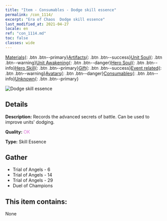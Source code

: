 ```yaml
---
title: "Item - Consumables - Dodge skill essence"
permalink: /con_1114/
excerpt: "Era of Chaos  Dodge skill essence"
last_modified_at: 2021-04-27
locale: en
ref: "con_1114.md"
toc: false
classes: wide
---
```

 [Materials](/Items/){: .btn .btn--primary}[Artifacts](/Items/Artifacts/){: .btn .btn--success}[Unit Soul](/Items/UnitSoul/){: .btn .btn--warning}[Unit Awakening](/Items/UnitAwakening/){: .btn .btn--danger}[Hero Soul](/Items/HeroSoul/){: .btn .btn--info}[Hero Skill](/Items/HeroSkill/){: .btn .btn--primary}[Gift](/Items/Gift/){: .btn .btn--success}[Event related](/Items/Events/){: .btn .btn--warning}[Avatars](/Items/Avatars/){: .btn .btn--danger}[Consumables](/Items/Consumables/){: .btn .btn--info}[Unknown](/Items/Unknown/){: .btn .btn--primary}

 ![Dodge skill essence](/images/t/i_7005.png)

## Details
 **Description:** Records the advanced secrets of battle. Can be used to improve units' dodging.

 **Quality:** <span style="color: #DA70D6">OK</span>

 **Type:** Skill Essence

## Gather

*    Trial of Angels - 6 
*    Trial of Angels - 14 
*    Trial of Angels - 29 
*    Duel of Champions 

## This item contains:

  None

